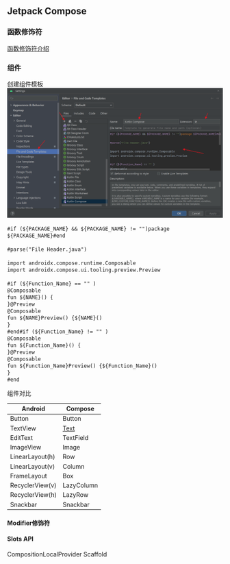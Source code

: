 ## Jetpack Compose

### 函数修饰符
[函数修饰符介绍](./compose/compose_annotation.md)

### 组件
创建组件模板
![compose_moban](../img/compose/compose_moban.png)

```
#if (${PACKAGE_NAME} && ${PACKAGE_NAME} != "")package ${PACKAGE_NAME}#end

#parse("File Header.java")

import androidx.compose.runtime.Composable
import androidx.compose.ui.tooling.preview.Preview

#if (${Function_Name} == "" )
@Composable
fun ${NAME}() {
}@Preview
@Composable
fun ${NAME}Preview() {${NAME}()
}
#end#if (${Function_Name} != "" )
@Composable
fun ${Function_Name}() {
}@Preview
@Composable
fun ${Function_Name}Preview() {${Function_Name}()
}
#end
```

组件对比

| Android  | Compose  |
|  ----  | ----  |
|  Button  | Button  |
|  TextView  | [Text](./compose/compose_text.md)  |
|  EditText  | TextField  |
|  ImageView  | Image  |
|  LinearLayout(h)  | Row  |
|  LinearLayout(v)  | Column  |
|  FrameLayout  | Box  |
|  RecyclerView(v)  | LazyColumn  |
|  RecyclerView(h)  | LazyRow  |
|  Snackbar  | Snackbar  |



#### Modifier修饰符

#### Slots API

CompositionLocalProvider
Scaffold